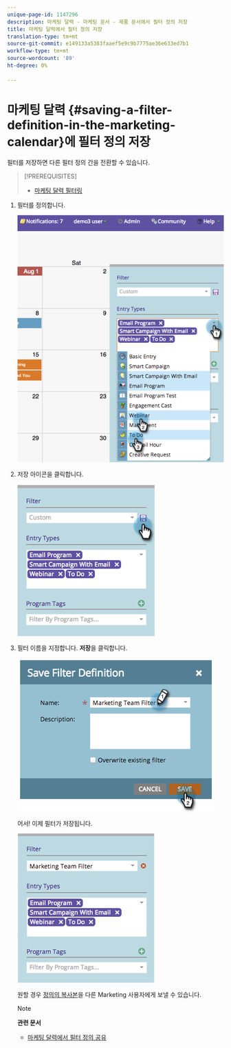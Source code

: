 ```yaml
---
unique-page-id: 1147296
description: 마케팅 달력 - 마케팅 문서 - 제품 문서에서 필터 정의 저장
title: 마케팅 달력에서 필터 정의 저장
translation-type: tm+mt
source-git-commit: e149133a5383faaef5e9c9b7775ae36e633ed7b1
workflow-type: tm+mt
source-wordcount: '89'
ht-degree: 0%

---
```



# 마케팅 달력 {#saving-a-filter-definition-in-the-marketing-calendar}에 필터 정의 저장

필터를 저장하면 다른 필터 정의 간을 전환할 수 있습니다.

>[!PREREQUISITES]
>
>* [마케팅 달력 필터링](filtering-the-marketing-calendar.md)

>



1. 필터를 정의합니다.

   ![](assets/image2014-9-24-10-3a50-3a49.png)

1. 저장 아이콘을 클릭합니다.

   ![](assets/image2014-9-24-10-3a50-3a57.png)

1. 필터 이름을 지정합니다. **저장**&#x200B;을 클릭합니다.

   ![](assets/image2014-9-24-10-3a51-3a3.png)

   어서! 이제 필터가 저장됩니다.

   ![](assets/image2014-9-24-10-3a51-3a12.png)

   원할 경우 [정의의 복사본](sharing-a-filter-definition-in-the-marketing-calendar.md)을 다른 Marketing 사용자에게 보낼 수 있습니다.

   >[!NOTE]
   >
   >**관련 문서**
   >
   >    
   >    
   >    * [마케팅 달력에서 필터 정의 공유](sharing-a-filter-definition-in-the-marketing-calendar.md)


